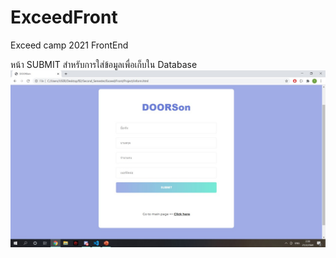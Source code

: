 # ExceedFront
Exceed camp 2021 FrontEnd

หน้า SUBMIT สำหรับการใส่ข้อมูลเพื่อเก็บใน Database
![SUBMIT](./inform.jpg)

